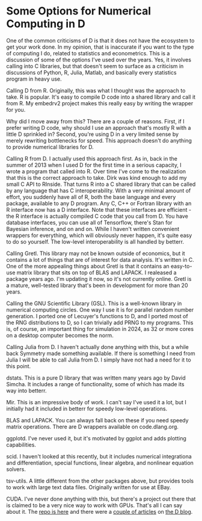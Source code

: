 # Some Options for Numerical Computing in D

One of the common criticisms of D is that it does not have the ecosystem to get your work done. In my opinion, that is inaccurate if you want to the type of computing I do, related to statistics and econometrics. This is a discussion of some of the options I've used over the years. Yes, it involves calling into C libraries, but that doesn't seem to surface as a criticism in discussions of Python, R, Julia, Matlab, and basically every statistics program in heavy use.

Calling D from R. Originally, this was what I thought was the approach to take. R is popular. It's easy to compile D code into a shared library and call it from R. My embedrv2 project makes this really easy by writing the wrapper for you.

Why did I move away from this? There are a couple of reasons. First, if I prefer writing D code, why should I use an approach that's mostly R with a little D sprinkled in? Second, you're using D in a very limited sense by merely rewriting bottlenecks for speed. This approach doesn't do anything to provide numerical libraries for D.

Calling R from D. I actually used this approach first. As in, back in the summer of 2013 when I used D for the first time in a serious capacity, I wrote a program that called into R. Over time I've come to the realization that this is the correct approach to take. Dirk was kind enough to add my small C API to RInside. That turns R into a C shared library that can be called by any language that has C interoperability. With a very minimal amount of effort, you suddenly have all of R, both the base language and every package, available to any D program. Any C, C++ or Fortran library with an R interface now has a D interface. Note that these interfaces are efficient - the R interface is actually compiled C code that you call from D. You have database interfaces, you can use all of Tensorflow, there's Stan for Bayesian inference, and on and on. While I haven't written convenient wrappers for everything, which will obviously never happen, it's quite easy to do so yourself. The low-level interoperability is all handled by betterr.

Calling Gretl. This library may not be known outside of economics, but it contains a lot of things that are of interest for data analysis. It's written in C. One of the more appealing things about Gretl is that it contains an easy-to-use matrix library that sits on top of BLAS and LAPACK. I realeased a package years ago. I'm updating it now, so it's not currently online. Gretl is a mature, well-tested library that's been in development for more than 20 years.

Calling the GNU Scientific Library (GSL). This is a well-known library in numerical computing circles. One way I use it is for parallel random number generation. I ported one of Lecuyer's functions to D, and I ported most of the RNG distributions to D, so I can trivially add PRNG to my programs. This is, of course, an important thing for simulation in 2024, as 32 or more cores on a desktop computer becomes the norm.

Calling Julia from D. I haven't actually done anything with this, but a while back Symmetry made something available. If there is something I need from Julia I will be able to call Julia from D. I simply have not had a need for it to this point.

dstats. This is a pure D library that was written many years ago by David Simcha. It includes a range of functionality, some of which has made its way into betterr.

Mir. This is an impressive body of work. I can't say I've used it a lot, but I initially had it included in betterr for speedy low-level operations.

BLAS and LAPACK. You can always fall back on these if you need speedy matrix operations. There are D wrappers available on code.dlang.org.

ggplotd. I've never used it, but it's motivated by ggplot and adds plotting capabilities.

scid. I haven't looked at this recently, but it includes numerical integrationa and differentiation, special functions, linear algebra, and nonlinear equation solvers.

tsv-utils. A little different from the other packages above, but provides tools to work with large text data files. Originally written for use at EBay.

CUDA. I've never done anything with this, but there's a project out there that is claimed to be a very nice way to work with GPUs. That's all I can say about it. The [repo is here](https://github.com/libmir/dcompute) and there were a [couple of articles](https://dlang.org/blog/2017/07/17/dcompute-gpgpu-with-native-d-for-opencl-and-cuda/) on [the D blog](https://dlang.org/blog/2017/10/30/d-compute-running-d-on-the-gpu/).
